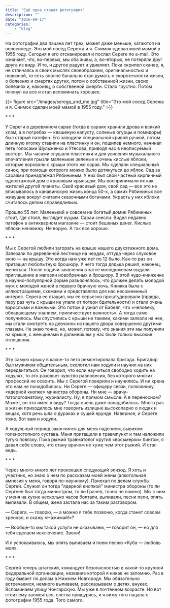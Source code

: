```yaml
---
title: "Ещё одна старая фотография"
description: ""
date: "2016-09-17"
categories: 
    - "blog"
---
```


На фотографии два пацана лет  трех, может даже меньше, катаются на велосипеде. Это мой  сосед Сережа и я.  Снимок сделан моей мамой в 1955 году. Сегодня я его отсканировал и послал Сереге по e-mail. Это означает, что, во-первых, мы оба живы, а, во-вторых, не потеряли друг друга из виду. И то, и другое радует и удивляет. Пока скрипел сканер, я, не отличаясь в своих мыслях своеобразием, оригинальностью и новизной, то есть вполне банально стал думать о скоротечности жизни, о болезнях и смертях других, потом о собственной жизни, своих болезнях и, наконец, о собственной смерти. Стало  грустно. Потом плюнул на все и стал вспоминать хорошее.

{{< figure src="/images/serega_and_me.jpg" title="Это мой  сосед Сережа и я. Снимок сделан моей мамой в 1955 году." >}}

\*&nbsp;\*&nbsp;\*

У Сереги в деревянном сарае (тогда в сараях хранили дрова и всякий хлам, а в погребах —&nbsp;квашеную капусту, соленые огурцы и помидоры) был старый патефон. Его заводили специальной кривой  ручкой, потом длинную иголку ставили на пластинку и он, пошипев немного, начинал петь голосами Шульженко и Утесова, приводя нас в неописуемый восторг. Мы часами слушали пластинки и для усиления музыкального впечатления  грызли маленькие зеленые и очень кислые яблоки, которые воровали с крыши этого же сарая. Мы сделали специальный сачок, при помощи которого можно было дотянуться до яблок. Сад за сараями принадлежал Рябининым. У них был свой частный кирпичный одноэтажный дом с красивым крыльцом. Мы воспринимали их как жителей другой планеты. Свой красивый дом, свой сад —&nbsp;все это не вписывалось в канавинскую жизнь конца 50-х, а самих Рябининых все живущие вокруг считали сказочными богачами. Украсть у них яблоки считалось делом справедливым.

Прошло 55 лет. Маленький и совсем не богатый домик Рябининых стоит, где стоял, выглядит куцым. Сараи снесли. Видел недавно патефон в антикварном магазине —&nbsp;стоит бешеных денег. Кислые яблоки ненавижу. Не ворую. А так все хорошо.

\*&nbsp;\*&nbsp;\*

Мы с Серегой любили загорать на  крыше нашего двухэтажного дома. Залезали по деревянной лестнице на чердак, оттуда через слуховое окно —&nbsp;на крышу. Это когда нам уже лет по 12 было. Как-то раз он притащил любопытную брошюру. У него тогда дядька решил, наконец, жениться. После подачи заявления в загсе молодоженам выдали приглашение в магазин новобрачных и брошюру. В этой чудо-книжечке в научно-популярной форме разъяснялось, что должен делать молодой муж с молодой женой в первую брачную ночь. Книжка была с иллюстрациями, схемами и представляла для нас несомненный интерес. Серега ее стащил, мы ее серьезно проштудировали (правда, пару раз чуть с крыши не упали от потери бдительности) и стали очень взрослыми и важными. Это потом я узнал от Бабеля, что «человеку, обладающему знанием, приличествует важность». А тогда само получилось. Мы спустились с крыши не такими, какими залезли на нее, мы стали смотреть на девчонок из нашего двора совершенно другими глазами. Не знаю точно, но, может, потому, что знания эти мы получили на крыше, с женщинами в дальнейшем у нас были только высокие отношения.

\*&nbsp;\*&nbsp;\*

Эту самую крышу в какое-то лето ремонтировала бригада. Бригадир был мужиком общительным, сколотил нам ходули и научил на них передвигаться. Он говорил, что если научиться свободно ходить на ходулях, то это разовьет чувство равновесия, без которого многих профессий не освоить. Мы с Серегой поверили и научились. И ни хрена это нам не понадобилось. Ни Сереге —&nbsp;офицеру связи, полковнику, «ядерной кнопке» министра обороны. Ни мне —&nbsp;врачу-патологоанатому, журналисту. Ну, в прямом смысле. А в переносном? Может, он это имел в виду? Тогда очень даже понадобилось. Много раз в жизни приходилось мне говорить излишне высокопарно о людях и вещах, хотя речь шла о дураках и сущей ерунде. Наверное, и Сереге тоже. Вот вам и ходули.

А ходульный период закончился для меня падением, вывихом голеностопного сустава. Меня притащили в  травмпункт и там наложили тугую повязку. Пока рыжий травматолог крутил «восьмерки» бинтом, я давал себе слово, что стану врачом не хуже чем этот рыжий. И стал ведь.

\*&nbsp;\*&nbsp;\*

Через много-много лет произошел следующий эпизод. Я хоть и участник, но знаю о нем по рассказам моей жены (алкогольная амнезия у меня, говоря по-научному). Приехал по делам службы Сергей. Служил он тогда "ядерной кнопкой" министра обороны (то ли Сергеев был тогда министром, то ли Грачев, точно не помню). Мы с ним у меня на кухне несколько часов болтали, выпивали, песни пели, опять выпивали. В общем, жена застала нас за таким разговором.

—&nbsp;Серега, —&nbsp;говорю, —&nbsp;а можно я тебе позвоню, когда станет совсем хреново, и скажу «Нажимай!»?

—&nbsp;Вообще-то мы такой услуги не оказываем, —&nbsp;говорит он, —&nbsp;но для тебя сделаем исключение. Звони!

И я успокаиваюсь, мы опять выпиваем и поем песню «Куба —&nbsp;любовь моя».

\*&nbsp;\*&nbsp;\*

Сергей теперь штатский, командует безопасностью в какой-то крупной федеральной организации, название которой я никак не запомню. Раз в году бывает по делам в Нижнем Новгороде. Мы обязательно встречаемся, немного выпиваем, рассказываем о детях, внуках. Вспоминаем улицу Чонгарскую. Мы уже в почтенном возрасте. Но вот стоит ему засмеяться, слегка прищурясь, и я вижу того пацана с фотографии 1955 года. Того самого.

